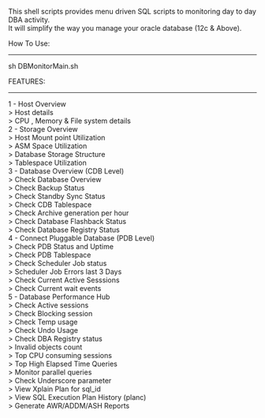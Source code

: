 This shell scripts provides menu driven SQL scripts to monitoring day to day DBA activity.                               
It will simplify the way you manage your oracle database (12c & Above).  
                                                                         
 How To Use:                                                             
 ***********                                                                                        
 sh DBMonitorMain.sh                                                  
                                                                         
 FEATURES:                                                               
 ********                                                                
   1 - Host Overview                                                      
     > Host details                                                    
     > CPU , Memory & File system  details		                      
   2 - Storage Overview                                                   
		 > Host Mount point Utilization                                    
		 > ASM Space Utilization                                           
		 > Database Storage Structure                                      
		 > Tablespace Utilization                                          
   3 - Database Overview (CDB Level)                                      
		 > Check Database Overview                                         
		 > Check Backup Status                                             
		 > Check Standby Sync Status                                       
		 > Check CDB Tablespace                                            
		 > Check Archive generation per hour                               
		 > Check Database Flashback Status                                 
		 > Check Database Registry Status			                      
   4 - Connect Pluggable Database (PDB Level)                             
		 > Check PDB Status and Uptime                                     
		 > Check PDB Tablespace                                            
		 > Check Scheduler Job  status                                     
		 > Scheduler Job Errors last 3 Days                                
		 > Check Current Active Sesssions                                  
		 > Check Current wait events                                       
   5 - Database Performance Hub                                           
		 > Check Active sessions                                           
		 > Check Blocking session                                          
		 > Check Temp usage                                                
		 > Check Undo Usage                                                
		 > Check DBA Registry status                                       
		 > Invalid objects count                                           
		 > Top CPU consuming sessions                                      
		 > Top High Elapsed Time Queries                                   
		 > Monitor parallel queries                                        
		 > Check Underscore parameter                                      
		 > View Xplain Plan for sql_id                                     
		 > View SQL Execution Plan History (planc)                         
		 > Generate AWR/ADDM/ASH Reports     
